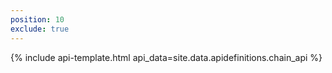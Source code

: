 ```yaml
---
position: 10
exclude: true
---
```


{% include api-template.html api_data=site.data.apidefinitions.chain_api %}
